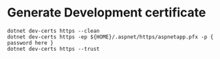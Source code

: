 ﻿# Generate Development certificate

```
dotnet dev-certs https --clean
dotnet dev-certs https -ep ${HOME}/.aspnet/https/aspnetapp.pfx -p { password here }
dotnet dev-certs https --trust
```